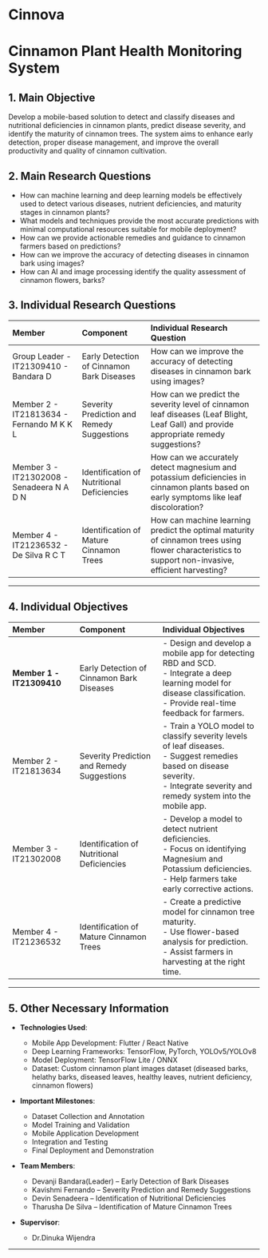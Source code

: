 # Cinnova
# Cinnamon Plant Health Monitoring System

## 1. Main Objective

Develop a mobile-based solution to detect and classify diseases and nutritional deficiencies in cinnamon plants, predict disease severity, and identify the maturity of cinnamon trees. The system aims to enhance early detection, proper disease management, and improve the overall productivity and quality of cinnamon cultivation.



## 2. Main Research Questions
- How can machine learning and deep learning models be effectively used to detect various diseases, nutrient deficiencies, and maturity stages in cinnamon plants?
- What models and techniques provide the most accurate predictions with minimal computational resources suitable for mobile deployment?
- How can we provide actionable remedies and guidance to cinnamon farmers based on predictions?
- How can we improve the accuracy of detecting diseases in cinnamon  bark using images?        
- How can AI and image processing identify the quality assessment of cinnamon flowers, barks?



## 3. Individual Research Questions

| Member               | Component                                | Individual Research Question |
| :-----               | :---------                               | :--------------------- |
| Group Leader - IT21309410 - Bandara D | Early Detection of Cinnamon Bark Diseases | How can we improve the accuracy of detecting diseases in cinnamon  bark using images?
| Member 2 - IT21813634 - Fernando M K K L | Severity Prediction and Remedy Suggestions | How can we predict the severity level of cinnamon leaf diseases (Leaf Blight, Leaf Gall) and provide appropriate remedy suggestions?           |
| Member 3   - IT21302008 - Senadeera N A D N | Identification of Nutritional Deficiencies | How can we accurately detect magnesium and potassium deficiencies in cinnamon plants based on early symptoms like leaf discoloration? |
| Member 4  - IT21236532 - De Silva R C T  | Identification of Mature Cinnamon Trees | How can machine learning predict the optimal maturity of cinnamon trees using flower characteristics to support non-invasive, efficient harvesting? |

---

## 4. Individual Objectives

| Member | Component | Individual Objectives |
| :----- | :--------- | :--------------------- |
| **Member 1 -IT21309410** | Early Detection of Cinnamon Bark Diseases | - Design and develop a mobile app for detecting RBD and SCD.<br>- Integrate a deep learning model for disease classification.<br>- Provide real-time feedback for farmers. |
| Member 2 -  IT21813634 | Severity Prediction and Remedy Suggestions | - Train a YOLO model to classify severity levels of leaf diseases.<br>- Suggest remedies based on disease severity.<br>- Integrate severity and remedy system into the mobile app. |
| Member 3 - IT21302008  | Identification of Nutritional Deficiencies | - Develop a model to detect nutrient deficiencies.<br>- Focus on identifying Magnesium and Potassium deficiencies.<br>- Help farmers take early corrective actions. |
| Member 4 - IT21236532 | Identification of Mature Cinnamon Trees | - Create a predictive model for cinnamon tree maturity.<br>- Use flower-based analysis for prediction.<br>- Assist farmers in harvesting at the right time. |

---

## 5. Other Necessary Information

- **Technologies Used**:
  - Mobile App Development: Flutter / React Native
  - Deep Learning Frameworks: TensorFlow, PyTorch, YOLOv5/YOLOv8
  - Model Deployment: TensorFlow Lite / ONNX
  - Dataset: Custom cinnamon plant images dataset (diseased barks, helathy barks, diseased leaves, healthy leaves, nutrient deficiency, cinnamon flowers)

- **Important Milestones**:
  - Dataset Collection and Annotation 
  - Model Training and Validation 
  - Mobile Application Development 
  - Integration and Testing 
  - Final Deployment and Demonstration 

- **Team Members**:
  - Devanji Bandara(Leader) – Early Detection of Bark Diseases
  - Kavishmi Fernando – Severity Prediction and Remedy Suggestions
  - Devin Senadeera – Identification of Nutritional Deficiencies
  - Tharusha De Silva – Identification of Mature Cinnamon Trees

- **Supervisor**:
  - Dr.Dinuka Wijendra

---
